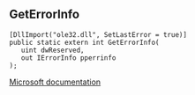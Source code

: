 ## GetErrorInfo

```
[DllImport("ole32.dll", SetLastError = true)]
public static extern int GetErrorInfo(
   uint dwReserved,
   out IErrorInfo pperrinfo
);
```

[Microsoft documentation](https://docs.microsoft.com/en-us/windows/win32/api/objidl/nf-objidl-geterrorinfo)
